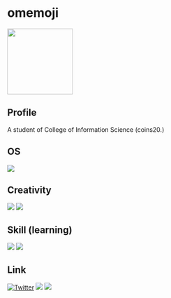 # omemoji

<img src="https://www.omemoji.dev/omemoji.png" width = "150px">

## Profile

A student of College of Information Science (coins20.)

## OS

<img src="https://img.shields.io/badge/-Ubuntu-E95420.svg?logo=ubuntu&logoColor=white&style=flat">

## Creativity

<img src="https://img.shields.io/badge/Inkscape-ffffff.svg?logo=Inkscape&logoColor=black&style=flat">
<img src="https://img.shields.io/badge/Krita-ff1088.svg?logo=Krita&logoColor=white&style=flat">

## Skill (learning)

<img src="https://img.shields.io/badge/Nuxt.js-ffffff.svg?logo=Nuxt.js&logoColor=#00DC82&style=flat">
<img src="https://img.shields.io/badge/JavaScript-F7DF1E.svg?logo=JavaScript&logoColor=ffffff&style=flat">

## Link

[![Twitter](https://img.shields.io/badge/Twitter-omemoji_itf-%231DA1F2.svg?style=flat&logo=Twitter&logoColor=white)](https://twitter.com/omemoji_itf)
<a href="https://inkscape.org/~omemoji/"><img src="https://img.shields.io/badge/Inkscape-omemoji-000000.svg?logo=Inkscape&logoColor=white&style=flat"></a>
<a href="https://krita-artists.org/u/omemoji/summary">
<img src="https://img.shields.io/badge/Krita-omemoji-ff1088.svg?logo=Krita&logoColor=white&style=flat"></a>

<!--https://img.shields.io/badge/${subject}-${status}-${color}.svg -->
